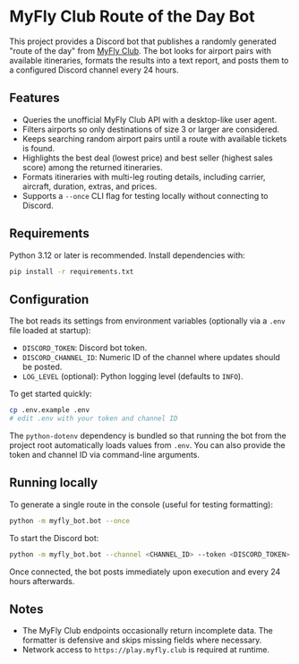 # MyFly Club Route of the Day Bot

This project provides a Discord bot that publishes a randomly generated "route of the day" from [MyFly Club](https://play.myfly.club). The bot looks for airport pairs with available itineraries, formats the results into a text report, and posts them to a configured Discord channel every 24 hours.

## Features

- Queries the unofficial MyFly Club API with a desktop-like user agent.
- Filters airports so only destinations of size 3 or larger are considered.
- Keeps searching random airport pairs until a route with available tickets is found.
- Highlights the best deal (lowest price) and best seller (highest sales score) among the returned itineraries.
- Formats itineraries with multi-leg routing details, including carrier, aircraft, duration, extras, and prices.
- Supports a `--once` CLI flag for testing locally without connecting to Discord.

## Requirements

Python 3.12 or later is recommended. Install dependencies with:

```bash
pip install -r requirements.txt
```

## Configuration

The bot reads its settings from environment variables (optionally via a `.env` file loaded at startup):

- `DISCORD_TOKEN`: Discord bot token.
- `DISCORD_CHANNEL_ID`: Numeric ID of the channel where updates should be posted.
- `LOG_LEVEL` (optional): Python logging level (defaults to `INFO`).

To get started quickly:

```bash
cp .env.example .env
# edit .env with your token and channel ID
```

The `python-dotenv` dependency is bundled so that running the bot from the project root automatically loads values from `.env`. You can also provide the token and channel ID via command-line arguments.

## Running locally

To generate a single route in the console (useful for testing formatting):

```bash
python -m myfly_bot.bot --once
```

To start the Discord bot:

```bash
python -m myfly_bot.bot --channel <CHANNEL_ID> --token <DISCORD_TOKEN>
```

Once connected, the bot posts immediately upon execution and every 24 hours afterwards.

## Notes

- The MyFly Club endpoints occasionally return incomplete data. The formatter is defensive and skips missing fields where necessary.
- Network access to `https://play.myfly.club` is required at runtime.
